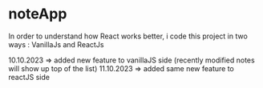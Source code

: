 # noteApp

In order to understand how React works better, i code this project in two ways : VanillaJs and ReactJs

10.10.2023 => added new feature to vanillaJS side (recently modified notes will show up top of the list)
11.10.2023 => added same new feature to reactJS side
